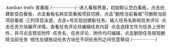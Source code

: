 .kanban
trello 青春版
/··················/
·进入看板界面，初始默认空白看板，点击创建新空白看板，点击看板名称实现看板项目切换，点击“删除当前看板”可删除当前项目看板
·三列项目泳道，点击+号实现创建新任务，输入任务名称和任务评论
·点击任务方块展开详情，查看任务评论并编辑任务内容
·点击选择文件为任务上传附件，并可点击预览附件
·任务名、任务评论、附件均可编辑，点击删除任务按钮删除当前任务
·按住左键拖动任务方块在不同任务列之间任意移动
/··················/

